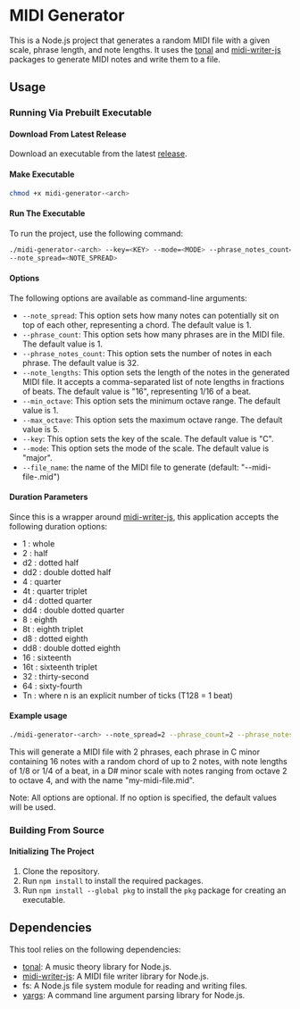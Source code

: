 # MIDI Generator

This is a Node.js project that generates a random MIDI file with a given scale, phrase length, and note lengths. It uses the [tonal](https://www.npmjs.com/package/tonal) and [midi-writer-js](https://www.npmjs.com/package/midi-writer-js) packages to generate MIDI notes and write them to a file.

## Usage

### Running Via Prebuilt Executable 

#### Download From Latest Release

Download an executable from the latest [release](https://github.com/ammilam/midi-generator/releases/tag/latest).

#### Make Executable

```bash
chmod +x midi-generator-<arch>
```

#### Run The Executable

To run the project, use the following command:

```bash
./midi-generator-<arch> --key=<KEY> --mode=<MODE> --phrase_notes_count=<PHRASE_NOTES_COUNT> --note_lengths=<NOTE_LENGTHS> --min_octave=<MIN_OCTAVE> --max_octave=<MAX_OCTAVE> --file_name=<FILE_NAME>
--note_spread=<NOTE_SPREAD>
```

#### Options

The following options are available as command-line arguments:

- `--note_spread`: This option sets how many notes can potentially sit on top of each other, representing a chord. The default value is 1.
- `--phrase_count`: This option sets how many phrases are in the MIDI file. The default value is 1.
- `--phrase_notes_count`: This option sets the number of notes in each phrase. The default value is 32.
- `--note_lengths`: This option sets the length of the notes in the generated MIDI file. It accepts a comma-separated list of note lengths in fractions of beats. The default value is "16", representing 1/16 of a beat.
- `--min_octave`: This option sets the minimum octave range. The default value is 1.
- `--max_octave`: This option sets the maximum octave range. The default value is 5.
- `--key`: This option sets the key of the scale. The default value is "C".
- `--mode`: This option sets the mode of the scale. The default value is "major".
- `--file_name`: the name of the MIDI file to generate (default: "<key>-<mode>-midi-file-<current date>.mid")

#### Duration Parameters

Since this is a wrapper around [midi-writer-js](https://www.npmjs.com/package/midi-writer-js), this application accepts the following duration options:

- 1 : whole
- 2 : half
- d2 : dotted half
- dd2 : double dotted half
- 4 : quarter
- 4t : quarter triplet
- d4 : dotted quarter
- dd4 : double dotted quarter
- 8 : eighth
- 8t : eighth triplet
- d8 : dotted eighth
- dd8 : double dotted eighth
- 16 : sixteenth
- 16t : sixteenth triplet
- 32 : thirty-second
- 64 : sixty-fourth
- Tn : where n is an explicit number of ticks (T128 = 1 beat)


#### Example usage

```bash
./midi-generator-<arch> --note_spread=2 --phrase_count=2 --phrase_notes_count=16 --note_lengths=8,4 --min_octave=2 --max_octave=4 --key=C --mode=minor --file_name="my-midi-file.mid"
```

This will generate a MIDI file with 2 phrases, each phrase in C minor containing 16 notes with a random chord of up to 2 notes, with note lengths of 1/8 or 1/4 of a beat, in a D# minor scale with notes ranging from octave 2 to octave 4, and with the name "my-midi-file.mid".

Note: All options are optional. If no option is specified, the default values will be used.

### Building From Source

#### Initializing The Project

1. Clone the repository.
2. Run `npm install` to install the required packages.
3. Run `npm install --global pkg` to install the `pkg` package for creating an executable.

## Dependencies

This tool relies on the following dependencies:

- [tonal](https://www.npmjs.com/package/tonal): A music theory library for Node.js.
- [midi-writer-js](https://www.npmjs.com/package/midi-writer-js): A MIDI file writer library for Node.js.
- fs: A Node.js file system module for reading and writing files.
- [yargs](https://www.npmjs.com/package/yargs): A command line argument parsing library for Node.js.